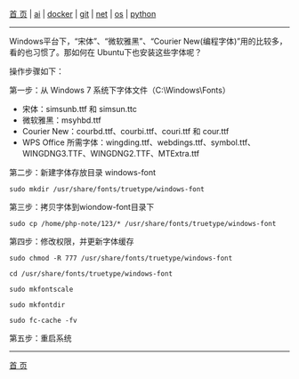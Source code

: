 [首 页](https://patrickj-fd.github.io/index) | [ai](https://patrickj-fd.github.io/mdfiles/ai/index) | [docker](https://patrickj-fd.github.io/mdfiles/docker/index) | [git](https://patrickj-fd.github.io/mdfiles/git/index) | [net](https://patrickj-fd.github.io/mdfiles/net/index) | [os](https://patrickj-fd.github.io/mdfiles/os/index) | [python](https://patrickj-fd.github.io/mdfiles/python/index)

---

Windows平台下，“宋体”、“微软雅黑”、“Courier New(编程字体)”用的比较多，看的也习惯了。那如何在 Ubuntu下也安装这些字体呢？

操作步骤如下：

第一步：从 Windows 7 系统下字体文件（C:\Windows\Fonts）
- 宋体：simsunb.ttf 和 simsun.ttc
- 微软雅黑：msyhbd.ttf
- Courier New：courbd.ttf、courbi.ttf、couri.ttf 和 cour.ttf
- WPS Office 所需字体：wingding.ttf、webdings.ttf、symbol.ttf、WINGDNG3.TTF、WINGDNG2.TTF、MTExtra.ttf

第二步：新建字体存放目录 windows-font
```
sudo mkdir /usr/share/fonts/truetype/windows-font
```
第三步：拷贝字体到wiondow-font目录下
```
sudo cp /home/php-note/123/* /usr/share/fonts/truetype/windows-font
```
第四步：修改权限，并更新字体缓存
```
sudo chmod -R 777 /usr/share/fonts/truetype/windows-font

cd /usr/share/fonts/truetype/windows-font

sudo mkfontscale

sudo mkfontdir

sudo fc-cache -fv
```
第五步：重启系统

---

[首 页](https://patrickj-fd.github.io/index)
